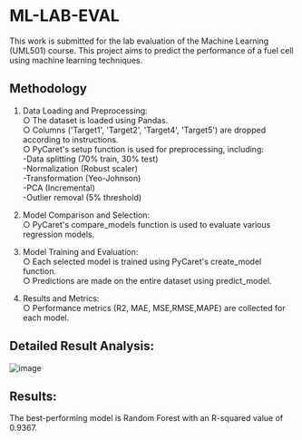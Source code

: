 # ML-LAB-EVAL
 This work is submitted for the lab evaluation of the Machine Learning (UML501) course. This project aims to predict the performance of a fuel cell using machine learning techniques.
 
## Methodology

1. Data Loading and Preprocessing:  
     ○ The dataset is loaded using Pandas.  
     ○ Columns ('Target1', 'Target2', 'Target4', 'Target5') are dropped according to 
       instructions.  
     ○ PyCaret's setup function is used for preprocessing, including:  
                  -Data splitting (70% train, 30% test)  
                  -Normalization (Robust scaler)  
                  -Transformation (Yeo-Johnson)  
                  -PCA (Incremental)  
                  -Outlier removal (5% threshold)  

2. Model Comparison and Selection:  
    ○ PyCaret's compare_models function is used to evaluate various regression models.

3. Model Training and Evaluation:  
    ○ Each selected model is trained using PyCaret's create_model function.  
    ○ Predictions are made on the entire dataset using predict_model.  

4. Results and Metrics:  
    ○ Performance metrics (R2, MAE, MSE,RMSE,MAPE) are collected for each model.  
   
## Detailed Result Analysis:    
![image](https://github.com/user-attachments/assets/62538cf8-0148-4182-97f3-a65cbcbfb10a)



## Results:  
The best-performing model is Random Forest with an R-squared value of 0.9367.










